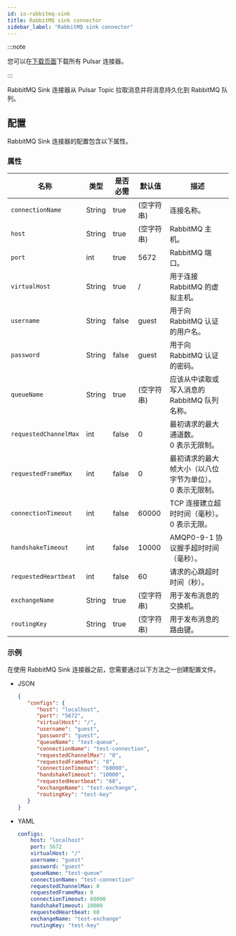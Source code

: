 ```yaml
---
id: io-rabbitmq-sink
title: RabbitMQ sink connector
sidebar_label: "RabbitMQ sink connector"
---
```


:::note

您可以在[下载页面](pathname:///download)下载所有 Pulsar 连接器。

:::

RabbitMQ Sink 连接器从 Pulsar Topic 拉取消息并将消息持久化到 RabbitMQ 队列。

## 配置

RabbitMQ Sink 连接器的配置包含以下属性。

### 属性

| 名称                  | 类型   | 是否必需 | 默认值        | 描述                                                                          |
|-----------------------|--------|----------|----------------|--------------------------------------------------------------------------------------|
| `connectionName`      | String | true     | (空字符串) | 连接名称。                                                                 |
| `host`                | String | true     | (空字符串) | RabbitMQ 主机。                                                                   |
| `port`                | int    | true     | 5672           | RabbitMQ 端口。                                                                   |
| `virtualHost`         | String | true     | /              | 用于连接 RabbitMQ 的虚拟主机。                                        |
| `username`            | String | false    | guest          | 用于向 RabbitMQ 认证的用户名。                                       |
| `password`            | String | false    | guest          | 用于向 RabbitMQ 认证的密码。                                       |
| `queueName`           | String | true     | (空字符串) | 应该从中读取或写入消息的 RabbitMQ 队列名称。             |
| `requestedChannelMax` | int    | false    | 0              | 最初请求的最大通道数。<br/> 0 表示无限制。             |
| `requestedFrameMax`   | int    | false    | 0              | 最初请求的最大帧大小（以八位字节为单位）。<br/> 0 表示无限制。       |
| `connectionTimeout`   | int    | false    | 60000          | TCP 连接建立超时时间（毫秒）。<br/> 0 表示无限。 |
| `handshakeTimeout`    | int    | false    | 10000          | AMQP0-9-1 协议握手超时时间（毫秒）。                         |
| `requestedHeartbeat`  | int    | false    | 60             | 请求的心跳超时时间（秒）。                                          |
| `exchangeName`        | String | true     | (空字符串) | 用于发布消息的交换机。                                                    |
| `routingKey`          | String | true     | (空字符串) | 用于发布消息的路由键。                                            |

### 示例

在使用 RabbitMQ Sink 连接器之前，您需要通过以下方法之一创建配置文件。

* JSON

  ```json
  {
     "configs": {
        "host": "localhost",
        "port": "5672",
        "virtualHost": "/",
        "username": "guest",
        "password": "guest",
        "queueName": "test-queue",
        "connectionName": "test-connection",
        "requestedChannelMax": "0",
        "requestedFrameMax": "0",
        "connectionTimeout": "60000",
        "handshakeTimeout": "10000",
        "requestedHeartbeat": "60",
        "exchangeName": "test-exchange",
        "routingKey": "test-key"
     }
  }
  ```

* YAML

  ```yaml
  configs:
      host: "localhost"
      port: 5672
      virtualHost: "/"
      username: "guest"
      password: "guest"
      queueName: "test-queue"
      connectionName: "test-connection"
      requestedChannelMax: 0
      requestedFrameMax: 0
      connectionTimeout: 60000
      handshakeTimeout: 10000
      requestedHeartbeat: 60
      exchangeName: "test-exchange"
      routingKey: "test-key"
  ```